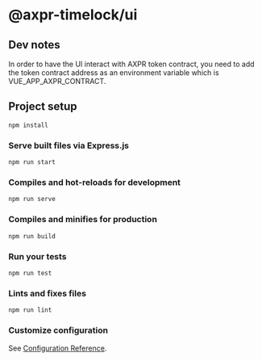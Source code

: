 # @axpr-timelock/ui

## Dev notes
In order to have the UI interact with AXPR token contract, you need to add the token contract address as an environment variable which is VUE_APP_AXPR_CONTRACT.

## Project setup
```
npm install
```

### Serve built files via Express.js
```
npm run start
```

### Compiles and hot-reloads for development
```
npm run serve
```

### Compiles and minifies for production
```
npm run build
```

### Run your tests
```
npm run test
```

### Lints and fixes files
```
npm run lint
```

### Customize configuration
See [Configuration Reference](https://cli.vuejs.org/config/).
